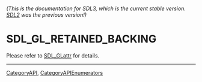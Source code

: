 ###### (This is the documentation for SDL3, which is the current stable version. [SDL2](https://wiki.libsdl.org/SDL2/) was the previous version!)
# SDL_GL_RETAINED_BACKING

Please refer to [SDL_GLattr](SDL_GLattr) for details.

----
[CategoryAPI](CategoryAPI), [CategoryAPIEnumerators](CategoryAPIEnumerators)

